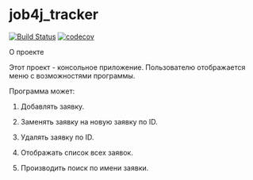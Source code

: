 # job4j_tracker

[![Build Status](https://travis-ci.com/rsitdikov/job4j_tracker.svg?branch=master)](https://travis-ci.com/rsitdikov/job4j_tracker)
[![codecov](https://codecov.io/gh/rsitdikov/job4j_tracker/branch/master/graph/badge.svg?token=7S172FX7QA)](https://codecov.io/gh/rsitdikov/job4j_tracker)

О проекте

Этот проект - консольное приложение. Пользователю отображается меню с возможностями программы.

Программа может:

1. Добавлять заявку.

2. Заменять заявку на новую заявку по ID.

3. Удалять заявку по ID.

4. Отображать список всех заявок.

5. Производить поиск по имени заявки.